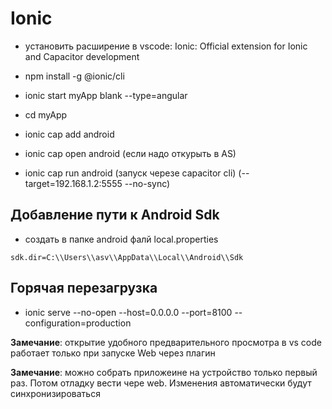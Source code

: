 # Ionic

- установить расширение в vscode: Ionic: Official extension for Ionic and Capacitor development

- npm install -g @ionic/cli
- ionic start myApp blank --type=angular
- cd myApp
- ionic cap add android

- ionic cap open android (если надо откурыть в AS)

- ionic cap run android (запуск черезе capacitor cli) (--target=192.168.1.2:5555  --no-sync)

## Добавление пути к Android Sdk

- создать в папке android фалй local.properties

```
sdk.dir=C:\\Users\\asv\\AppData\\Local\\Android\\Sdk
```

## Горячая перезагрузка

- ionic serve --no-open --host=0.0.0.0 --port=8100 --configuration=production

**Замечание**: открытие удобного предварительного просмотра в vs code работает только при запуске Web через плагин

**Замечание**: можно собрать приложеине на устройство только первый раз. Потом отладку вести чере web. Изменения автоматически будут синхронизироваться
